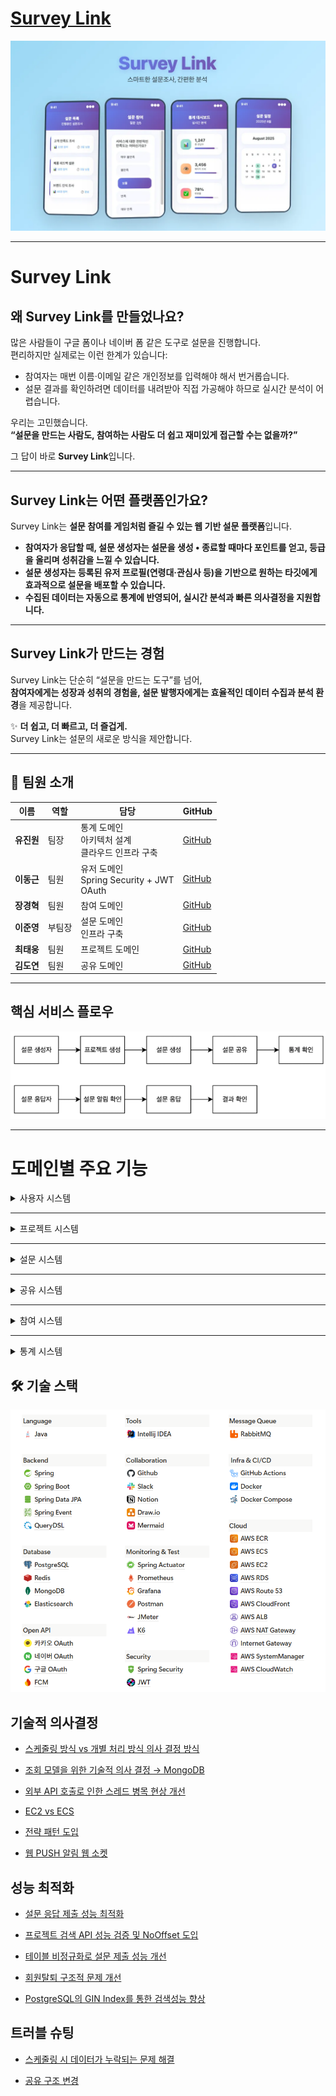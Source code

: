 # [Survey Link](https://www.notion.so/teamsparta/14-Survey-Link-2492dc3ef514801b87c0cf81781f6d0a#2532dc3ef51480318f67d79381813058)

![img.png](images/surveylink.png)

---
# Survey Link

## 왜 Survey Link를 만들었나요?

많은 사람들이 구글 폼이나 네이버 폼 같은 도구로 설문을 진행합니다.  
편리하지만 실제로는 이런 한계가 있습니다:

- 참여자는 매번 이름·이메일 같은 개인정보를 입력해야 해서 번거롭습니다.
- 설문 결과를 확인하려면 데이터를 내려받아 직접 가공해야 하므로 실시간 분석이 어렵습니다.

우리는 고민했습니다.  
**“설문을 만드는 사람도, 참여하는 사람도 더 쉽고 재미있게 접근할 수는 없을까?”**

그 답이 바로 **Survey Link**입니다.

---

## Survey Link는 어떤 플랫폼인가요?

Survey Link는 **설문 참여를 게임처럼 즐길 수 있는 웹 기반 설문 플랫폼**입니다.

-  **참여자가 응답할 때, 설문 생성자는 설문을 생성 • 종료할 때마다 포인트를 얻고, 등급을 올리며 성취감을 느낄 수 있습니다.**
-  **설문 생성자는 등록된 유저 프로필(연령대·관심사 등)을 기반으로 원하는 타깃에게 효과적으로 설문을 배포할 수 있습니다.**
-  **수집된 데이터는 자동으로 통계에 반영되어, 실시간 분석과 빠른 의사결정을 지원합니다.**

---

## Survey Link가 만드는 경험

Survey Link는 단순히 “설문을 만드는 도구”를 넘어,  
**참여자에게는 성장과 성취의 경험을, 설문 발행자에게는 효율적인 데이터 수집과 분석 환경**을 제공합니다.

✨ **더 쉽고, 더 빠르고, 더 즐겁게.**  
Survey Link는 설문의 새로운 방식을 제안합니다.

---
## 👥 팀원 소개

<div align="center">

| 이름 | 역할 | 담당                                       | GitHub |
|------|------|------------------------------------------|--------|
| **유진원** | 팀장 | 통계 도메인<br>아키텍처 설계<br>클라우드 인프라 구축         | [GitHub](https://github.com/Jindnjs) |
| **이동근** | 팀원 | 유저 도메인<br>Spring Security + JWT<br>OAuth | [GitHub](https://github.com/DG0702) |
| **장경혁** | 팀원 | 참여 도메인                                   | [GitHub](https://github.com/kcc5107) |
| **이준영** | 부팀장 | 설문 도메인<br>인프라 구축                         | [GitHub](https://github.com/LJY981008) |
| **최태웅** | 팀원 | 프로젝트 도메인                                 | [GitHub](https://github.com/taeung515) |
| **김도연** | 팀원 | 공유 도메인                                   | [GitHub](https://github.com/easter1201) |

</div>

---
## 핵심 서비스 플로우
![img_1.png](images/핵심서비스플로우.png)

---
# 도메인별 주요 기능
<details>
<summary>사용자 시스템</summary>

#### ✨ 로그인 플로우
![img.png](images/로그인플로우.png)

- 사용자가 서비스를 이용하기 위해 로그인을 하는 기능
- 로컬 로그인과 OAuth(카카오, 네이버, 구글) 로그인으로 나누어져 있음

</details>

---
<details>
<summary>프로젝트 시스템</summary>

#### ✨ 프로젝트 생성, 검색 플로우
![img.png](images/프로젝트_플로우.png)
- 프로젝트를 생성
    - Period 주기에 따라 상태변경 스케줄링
- 프로젝트 검색
    - trigram Index를 통한 빠른 keyword 검색
    - NoOffset 페이지네이션

</details>

---
<details>
<summary>설문 시스템</summary>

#### ✨ 설문 생성, 조회 플로우
![img.png](images/설문_플로우.png)

- 프로젝트의 담당자 또는 작성 권한 보유자가 설문을 생성하는 서비스
    - 설문 생성 시 읽기모델 동기화
    - 지연 이벤트를 통한 설문 시작/종료 컨트롤
- 읽기 모델을 사용한 빠른 조회 서비스
- 스케줄링을 통한 참여자 수 갱신

</details>

---
<details>
<summary>공유 시스템</summary>

</details>

---
<details>
<summary>참여 시스템</summary>

#### ✨ 설문 응답 제출 플로우
![img.png](images/설문_응답제출_플로우.png)

- 사용자가 특정 설문에 대한 답변을 제출하는 핵심 기능
- 설문 응답을 저장하면 설문 제출 이벤트를 발행

</details>

---
<details>
<summary>통계 시스템</summary>

#### ✨ 통계 집계, 조회 플로우
![img.png](images/통계_플로우.png)

- 통계 집계시, 이벤트로부터 통계 데이터 → Elastic 색인
- 통계 조회시 ElasticSearch Aggregation으로 데이터 반환

</details>


## 🛠 기술 스택
![img.png](images/기술스택.png)


## 기술적 의사결정

- [스케줄링 방식 vs 개별 처리 방식 의사 결정 방식](https://www.notion.so/teamsparta/vs-2542dc3ef51480d18141d940af62388e?source=copy_link)


- [조회 모델을 위한 기술적 의사 결정 → MongoDB](https://www.notion.so/teamsparta/MongoDB-2542dc3ef514802389aff6fb59470acb?source=copy_link)


- [외부 API 호출로 인한 스레드 병목 현상 개선](https://www.notion.so/teamsparta/API-2542dc3ef5148037ac82e307365c1f72?source=copy_link)


- [EC2 vs ECS](https://www.notion.so/teamsparta/EC2-vs-ECS-2542dc3ef51480b18997ca8eeb090a88?source=copy_link)


- [전략 패턴 도입](https://www.notion.so/teamsparta/EC2-vs-ECS-2542dc3ef51480b18997ca8eeb090a88?source=copy_link)


- [웹 PUSH 알림 웹 소켓](https://www.notion.so/teamsparta/2552dc3ef51480b4abfac5763b3ffe05?source=copy_link)

## 성능 최적화

- [설문 응답 제출 성능 최적화](https://www.notion.so/teamsparta/Redis-2542dc3ef514809bbd55c5fae2e1e08a?source=copy_link)


- [프로젝트 검색 API 성능 검증 및 NoOffset 도입](https://www.notion.so/teamsparta/API-NoOffset-2542dc3ef51480afaf75f539d821afe4?source=copy_link)


- [테이블 비정규화로 설문 제출 성능 개선](https://www.notion.so/teamsparta/2542dc3ef51480609d96d9cd20ab9d8c?source=copy_link)


- [회원탈퇴 구조적 문제 개선](https://www.notion.so/teamsparta/2542dc3ef51480dca912c246719869bf?source=copy_link)


- [PostgreSQL의 GIN Index를 통한 검색성능 향상](https://www.notion.so/teamsparta/PostgreSQL-GIN-Index-2542dc3ef5148058b9bfef04a4864633?source=copy_link)

## 트러블 슈팅

- [스케줄링 시 데이터가 누락되는 문제 해결](https://www.notion.so/teamsparta/2542dc3ef51480dea65dcc813544ca12?source=copy_link)


- [공유 구조 변경](https://www.notion.so/teamsparta/2552dc3ef51480a997dbd8965800621e?source=copy_link)

